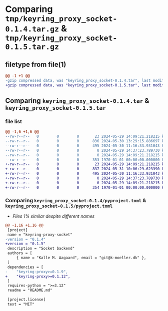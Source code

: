 # Comparing `tmp/keyring_proxy_socket-0.1.4.tar.gz` & `tmp/keyring_proxy_socket-0.1.5.tar.gz`

## filetype from file(1)

```diff
@@ -1 +1 @@
-gzip compressed data, was "keyring_proxy_socket-0.1.4.tar", last modified: Thu May 30 13:29:15 2024, max compression
+gzip compressed data, was "keyring_proxy_socket-0.1.5.tar", last modified: Fri May 31 10:06:29 2024, max compression
```

## Comparing `keyring_proxy_socket-0.1.4.tar` & `keyring_proxy_socket-0.1.5.tar`

### file list

```diff
@@ -1,6 +1,6 @@
--rw-r--r--   0        0        0       23 2024-05-29 14:09:21.218215 keyring_proxy_socket-0.1.4/README.md
--rw-r--r--   0        0        0      836 2024-05-30 13:29:15.886697 keyring_proxy_socket-0.1.4/pyproject.toml
--rw-r--r--   0        0        0      495 2024-05-30 11:16:33.931043 keyring_proxy_socket-0.1.4/src/keyring_proxy_socket/__init__.py
--rw-r--r--   0        0        0        0 2024-05-29 14:37:23.789730 keyring_proxy_socket-0.1.4/src/keyring_proxy_socket/py.typed
--rw-r--r--   0        0        0        0 2024-05-29 14:09:21.218215 keyring_proxy_socket-0.1.4/tests/__init__.py
--rw-r--r--   0        0        0      353 1970-01-01 00:00:00.000000 keyring_proxy_socket-0.1.4/PKG-INFO
+-rw-r--r--   0        0        0       23 2024-05-29 14:09:21.218215 keyring_proxy_socket-0.1.5/README.md
+-rw-r--r--   0        0        0      837 2024-05-31 10:06:29.623390 keyring_proxy_socket-0.1.5/pyproject.toml
+-rw-r--r--   0        0        0      495 2024-05-30 11:16:33.931043 keyring_proxy_socket-0.1.5/src/keyring_proxy_socket/__init__.py
+-rw-r--r--   0        0        0        0 2024-05-29 14:37:23.789730 keyring_proxy_socket-0.1.5/src/keyring_proxy_socket/py.typed
+-rw-r--r--   0        0        0        0 2024-05-29 14:09:21.218215 keyring_proxy_socket-0.1.5/tests/__init__.py
+-rw-r--r--   0        0        0      354 1970-01-01 00:00:00.000000 keyring_proxy_socket-0.1.5/PKG-INFO
```

### Comparing `keyring_proxy_socket-0.1.4/pyproject.toml` & `keyring_proxy_socket-0.1.5/pyproject.toml`

 * *Files 1% similar despite different names*

```diff
@@ -1,16 +1,16 @@
 [project]
 name = "keyring-proxy-socket"
-version = "0.1.4"
+version = "0.1.5"
 description = "Socket backend"
 authors = [
     { name = "Kalle M. Aagaard", email = "git@k-moeller.dk" },
 ]
 dependencies = [
-    "keyring-proxy>=0.1.9",
+    "keyring-proxy>=0.1.12",
 ]
 requires-python = ">=3.12"
 readme = "README.md"
 
 [project.license]
 text = "MIT"
```

